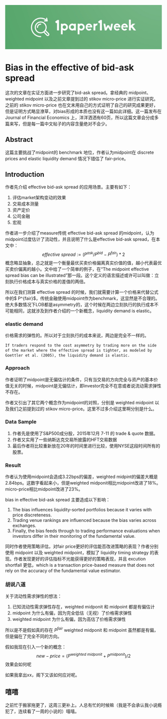 ![1paper1week](../../docs/1paper1week-git.jpg)

# Bias in the effective of bid-ask spread

这次的文章在实证方面进一步研究了bid-ask spread。拿经典的 midpoint、weighted midpoint 以及之前文章提到过的 stikov micro-price 进行实证研究。之前的 stikov micro-price 也在文末用自己的方式证明了自己的研究成果更好，但是证明方式略显潦草，对bias形成的本质也没有这一篇如此详细。这一篇发布在 Journal of Financial Economics 上，洋洋洒洒有60页，所以这篇文章会分成多篇来写，但是每一篇中文帖子的内容含量绝对不会少。


## Abstract
这篇主要挑战了midpoint的 benchmark 地位，作者认为midpoint在 discrete prices and elastic liquidity demand 情况下错估了 fair-price。

## Introduction
作者先介绍 effective bid-ask spread 的应用场景。主要有如下：
1. 评估market架构变动的效果
2. 交易成本测量
3. 资产定价
4. 公司金融
5. 宏观

作者进一步介绍了measure传统 effective bid-ask spread 的midpoint，认为midpoint过度估计了流动性，并且说明了什么是effective bid-ask spread，在本文中：
$$
effective \ spread := (P^{ask}/P^{bid}- P^{fair})*2
$$
概念略显抽象，总之就是一个衡量最优买卖价格偏离真实价值的值，越小代表最优买卖价偏离的越小。文中给了一个简单的例子，在“The midpoint effective spread bias can be illustrated”那一段。这个定义的语言描述或许可以叫做：立刻执行价格成本与真实价格的差值的两倍。


所以在我们测算 effective spread 的时候，我们就需要计算一个价格来代替公式中的$ P^{fair}$，传统金融使用midpoint作为benchmark，这显然是不合理的。绝大多数情况下LOB都是asymmetry的，这个时候在两边立刻执行的执行成本不可能相同，这就涉及到作者介绍的一个新概念，liquidity demand is elastic。

### elastic demand
价格需求的弹性的。所以对于立刻执行的成本来说，两边是完全不一样的。

```
If traders respond to the cost asymmetry by trading more on the side of the market where the effective spread is tighter, as modeled by Goettler et al. (2005), the liquidity demand is elastic.
```

### Approach
作者证明了midpoint是无偏估计的条件，只有当交易的方向完全与资产的基本价值无关的时候，midpoint是无偏估计，即investor完全不在意或者说流动需求弹性不存在。

作者又引出了其它两个概念作为midpoint的对照，分别是 weighted midpoint 以及我们之前提到过的 stikov micro-price。这里不过多介绍这里啊分别是什么。

### Data Sample
1. 作者先是使用了S&P500成分股，2015年12月 7-11 的 trade & quote 数据。
2. 作者又实用了一些纳斯达克交易所披露的HFT交易数据
3. 最后作者将比较重新放在20年的时间里进行比较，使用NYSE这段时间所有的股票。

### Result
作者认为使用midpoint会造成3.22bps的偏差，weighted midpint的偏差大概是2.84bps。这数字看起来小，但是weighted midponit相比midpoint改进了18%。micro-price相比midpoint改进了23%。

bias in effective bid-ask spread 主要造成以下影响：
1. The bias influences liquidity-sorted portfolios because it varies with price discreteness.
2. Trading venue rankings are influenced because the bias varies across exchanges.
3. Finally, the bias feeds through to trading performance evaluations when investors differ in their monitoring of the fundamental value.

同时作者使用策略评估，对fair price更好的评估能否改进策略的表现？作者分别使用 midpoint 以及 weighted midpoint，模拟了 liquidity timing strategy 的表现。作者发现更好的评估指标不光能获得更好的策略表现，并且 excution shortfall 更低，which is a transaction price-based measure that does not rely on the accuracy of the fundamental value estimator.

### 胡说八道
关于流动性需求弹性的想法：
1. 已知流动性需求弹性存在，weighted midponit 和 midpoint 都是有偏估计
2. midpoint 为什么有偏，因为完全低估（无视）了价格需求弹性
3. weighted midpoint 为什么有偏，因为高估了价格需求弹性

所以是不是假如真的存在 $P^{fair}$ weighted midponit 和 midpoint 虽然都是有偏，但是偏在了完全不同的方向。

假如我现在引入一个新的概念：
$$
new-price = (P^{weighted \ midponit} + P^{midponit})/2
$$
效果会如何呢

如果我拿出xx，阁下又该如何应对呢。

## 嘻嘻
之前忙于搬家拖更了，这周三更补上。人总有忙的时候嘛（我是不会承认我小说瘾犯了，连续看了一周的小说的）嘻嘻。